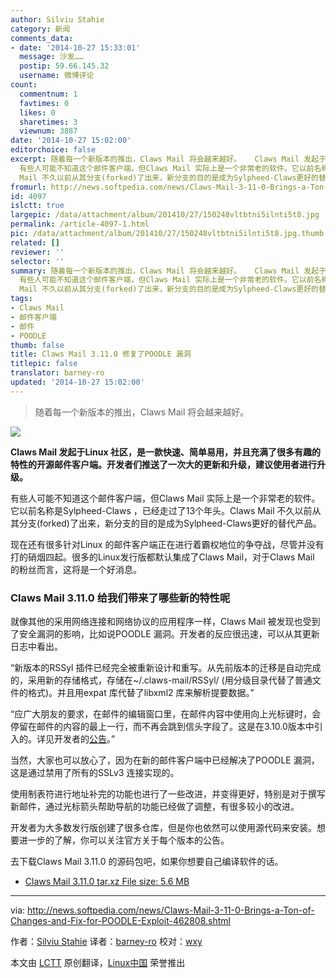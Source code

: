 ```yaml
---
author: Silviu Stahie
category: 新闻
comments_data:
- date: '2014-10-27 15:33:01'
  message: 沙发……
  postip: 59.66.145.32
  username: 微博评论
count:
  commentnum: 1
  favtimes: 0
  likes: 0
  sharetimes: 3
  viewnum: 3887
date: '2014-10-27 15:02:00'
editorchoice: false
excerpt: 随着每一个新版本的推出，Claws Mail 将会越来越好。   Claws Mail 发起于Linux 社区，是一款快速、简单易用，并且充满了很多有趣的特性的开源邮件客户端。开发者们推送了一次大的更新和升级，建议使用者进行升级。
  有些人可能不知道这个邮件客户端，但Claws Mail 实际上是一个非常老的软件。它以前名称是Sylpheed-Claws ，已经走过了13个年头。Claws
  Mail 不久以前从其分支(forked)了出来，新分支的目的是成为Sylpheed-Claws更好的替代产品。 现在还有很多针对Linux 的邮件客户端正在进行着霸权地位的争夺战，尽管并没有打的硝烟四起。很
fromurl: http://news.softpedia.com/news/Claws-Mail-3-11-0-Brings-a-Ton-of-Changes-and-Fix-for-POODLE-Exploit-462808.shtml
id: 4097
islctt: true
largepic: /data/attachment/album/201410/27/150248vltbtni5ilnti5t8.jpg
permalink: /article-4097-1.html
pic: /data/attachment/album/201410/27/150248vltbtni5ilnti5t8.jpg.thumb.jpg
related: []
reviewer: ''
selector: ''
summary: 随着每一个新版本的推出，Claws Mail 将会越来越好。   Claws Mail 发起于Linux 社区，是一款快速、简单易用，并且充满了很多有趣的特性的开源邮件客户端。开发者们推送了一次大的更新和升级，建议使用者进行升级。
  有些人可能不知道这个邮件客户端，但Claws Mail 实际上是一个非常老的软件。它以前名称是Sylpheed-Claws ，已经走过了13个年头。Claws
  Mail 不久以前从其分支(forked)了出来，新分支的目的是成为Sylpheed-Claws更好的替代产品。 现在还有很多针对Linux 的邮件客户端正在进行着霸权地位的争夺战，尽管并没有打的硝烟四起。很
tags:
- Claws Mail
- 邮件客户端
- 邮件
- POODLE
thumb: false
title: Claws Mail 3.11.0 修复了POODLE 漏洞
titlepic: false
translator: barney-ro
updated: '2014-10-27 15:02:00'
---
```



> 
> 随着每一个新版本的推出，Claws Mail 将会越来越好。
> 
> 
> 


![](/data/attachment/album/201410/27/150248vltbtni5ilnti5t8.jpg)


**Claws Mail 发起于Linux 社区，是一款快速、简单易用，并且充满了很多有趣的特性的开源邮件客户端。开发者们推送了一次大的更新和升级，建议使用者进行升级。**


有些人可能不知道这个邮件客户端，但Claws Mail 实际上是一个非常老的软件。它以前名称是Sylpheed-Claws ，已经走过了13个年头。Claws Mail 不久以前从其分支(forked)了出来，新分支的目的是成为Sylpheed-Claws更好的替代产品。


现在还有很多针对Linux 的邮件客户端正在进行着霸权地位的争夺战，尽管并没有打的硝烟四起。很多的Linux发行版都默认集成了Claws Mail，对于Claws Mail 的粉丝而言，这将是一个好消息。


### Claws Mail 3.11.0 给我们带来了哪些新的特性呢


就像其他的采用网络连接和网络协议的应用程序一样，Claws Mail 被发现也受到了安全漏洞的影响，比如说POODLE 漏洞。开发者的反应很迅速，可以从其更新日志中看出。


“新版本的RSSyl 插件已经完全被重新设计和重写。从先前版本的迁移是自动完成的，采用新的存储格式，存储在~/.claws-mail/RSSyl/ (用分级目录代替了普通文件的格式)。并且用expat 库代替了libxml2 库来解析提要数据。”


“应广大朋友的要求，在邮件的编辑窗口里，在邮件内容中使用向上光标键时，会停留在邮件的内容的最上一行，而不再会跳到信头字段了。这是在3.10.0版本中引入的。详见开发者的[公告](http://www.claws-mail.org/news.php)。”


当然，大家也可以放心了，因为在新的邮件客户端中已经解决了POODLE 漏洞，这是通过禁用了所有的SSLv3 连接实现的。


使用制表符进行地址补完的功能也进行了一些改进，并变得更好，特别是对于撰写新邮件，通过光标箭头帮助导航的功能已经做了调整，有很多较小的改进。


开发者为大多数发行版创建了很多仓库，但是你也依然可以使用源代码来安装。想要进一步的了解，你可以关注官方关于每个版本的公告。


去下载Claws Mail 3.11.0 的源码包吧，如果你想要自己编译软件的话。


* [Claws Mail 3.11.0 tar.xz File size: 5.6 MB](http://sourceforge.net/projects/claws-mail/files/Claws%20Mail/3.11.0/claws-mail-3.11.0.tar.xz)




---


via: <http://news.softpedia.com/news/Claws-Mail-3-11-0-Brings-a-Ton-of-Changes-and-Fix-for-POODLE-Exploit-462808.shtml>


作者：[Silviu Stahie](http://news.softpedia.com/editors/browse/silviu-stahie) 译者：[barney-ro](https://github.com/barney-ro) 校对：[wxy](https://github.com/wxy)


本文由 [LCTT](https://github.com/LCTT/TranslateProject) 原创翻译，[Linux中国](http://linux.cn/) 荣誉推出